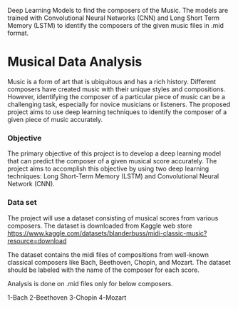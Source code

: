 Deep Learning Models to find the composers of the Music. The models are trained with Convolutional Neural Networks (CNN) and Long Short Term Memory (LSTM) to identify the composers of the given music files in .mid format.

# Musical Data Analysis

Music is a form of art that is ubiquitous and has a rich history. Different composers have created music with their unique styles and compositions. However, identifying the composer of a particular piece of music can be a challenging task, especially for novice musicians or listeners. The proposed project aims to use deep learning techniques to identify the composer of a given piece of music accurately.

### Objective
The primary objective of this project is to develop a deep learning model that can predict the composer of a given musical score accurately. The project aims to accomplish this objective by using two deep learning techniques: Long Short-Term Memory (LSTM) and Convolutional Neural Network (CNN).

### Data set

The project will use a dataset consisting of musical scores from various composers. The dataset is downloaded from Kaggle web store https://www.kaggle.com/datasets/blanderbuss/midi-classic-music?resource=download

The dataset contains the midi files of compositions from well-known classical composers like Bach, Beethoven, Chopin, and Mozart. The dataset should be labeled with the name of the composer for each score.

Analysis is done on .mid files only for below composers.

1-Bach
2-Beethoven
3-Chopin
4-Mozart

